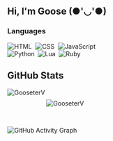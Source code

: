 
## Hi, I'm Goose (●'◡'●)




### Languages

![HTML](https://img.shields.io/badge/HTML-ff69b4?style=for-the-badge&logo=html5&logoColor=black)&nbsp;
![CSS](https://img.shields.io/badge/CSS-ff69b4?&style=for-the-badge&logo=css3&logoColor=black)&nbsp;
![JavaScript](https://img.shields.io/badge/JavaScript-ff69b4?style=for-the-badge&logo=javascript&logoColor=black)&nbsp;
<br/>
![Python](https://img.shields.io/badge/PYTHON-ff69b4?style=for-the-badge&logo=python&logoColor=black)&nbsp;
![Lua](https://img.shields.io/badge/LUA-ff69b4?style=for-the-badge&logo=lua&logoColor=black)&nbsp;
![Ruby](https://img.shields.io/badge/RUBY-ff69b4?style=for-the-badge&logo=ruby&logoColor=black)&nbsp;
<br/>


## GitHub Stats

<p align="left"><img align="left" src="https://github-readme-stats.vercel.app/api?username=gooseterv&show_icons=true&locale=en&layout=compact&theme=radical&count_private=true" alt="GooseterV"/></p>

<p><img align="center" src="https://github-readme-streak-stats.herokuapp.com?user=GooseterV&theme=jolly&hide_border=false&date_format=M%20j%5B%2C%20Y%5D&background=000000&border=DD1CB7&stroke=DD1CB7&fire=DD1CB7" alt="GooseterV" style="margin-top: 25px;"/></p>
 
<br />
 
![GitHub Activity Graph](https://activity-graph.herokuapp.com/graph?username=gooseterv&bg_color=000000&color=ff69b4&line=ff69b4&point=fff&area=true&hide_border=true)  




